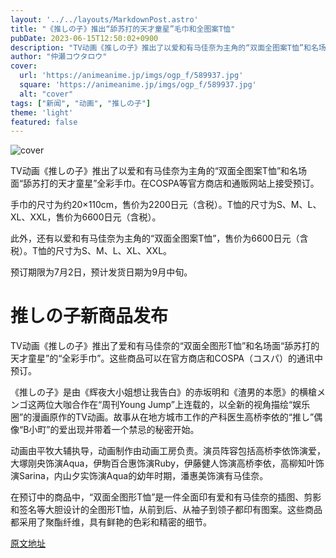 ```yaml
---
layout: '../../layouts/MarkdownPost.astro'
title: "《推しの子》推出“舔苏打的天才童星”毛巾和全图案T恤"
pubDate: 2023-06-15T12:50:02+0900
description: "TV动画《推しの子》推出了以爱和有马佳奈为主角的“双面全图案T恤”和名场面“舔苏打的天才童星”全彩手巾。在COSPA等官方商店和通贩网站上接受预订。"
author: "仲瀬コウタロウ"
cover:
  url: 'https://animeanime.jp/imgs/ogp_f/589937.jpg'
  square: 'https://animeanime.jp/imgs/ogp_f/589937.jpg'
  alt: "cover"
tags: ["新闻", "动画", "推しの子"]
theme: 'light'
featured: false
---
```


![cover](https://animeanime.jp/imgs/ogp_f/589937.jpg)

TV动画《推しの子》推出了以爱和有马佳奈为主角的“双面全图案T恤”和名场面“舔苏打的天才童星”全彩手巾。在COSPA等官方商店和通贩网站上接受预订。

手巾的尺寸为约20×110cm，售价为2200日元（含税）。T恤的尺寸为S、M、L、XL、XXL，售价为6600日元（含税）。

此外，还有以爱和有马佳奈为主角的“双面全图案T恤”，售价为6600日元（含税）。T恤的尺寸为S、M、L、XL、XXL。

预订期限为7月2日，预计发货日期为9月中旬。

# 推しの子新商品发布

TV动画《推しの子》推出了爱和有马佳奈的“双面全图形T恤”和名场面“舔苏打的天才童星”的“全彩手巾”。这些商品可以在官方商店和COSPA（コスパ）的通讯中预订。

《推しの子》是由《辉夜大小姐想让我告白》的赤坂明和《渣男的本愿》的横槍メンゴ这两位大咖合作在“周刊Young Jump”上连载的，以全新的视角描绘“娱乐圈”的漫画原作的TV动画。故事从在地方城市工作的产科医生高桥李依的“推し”偶像“B小町”的爱出现并带着一个禁忌的秘密开始。

动画由平牧大辅执导，动画制作由动画工房负责。演员阵容包括高桥李依饰演爱，大塚刚央饰演Aqua，伊駒百合惠饰演Ruby，伊藤健人饰演高桥李依，高柳知叶饰演Sarina，内山夕实饰演Aqua的幼年时期，潘惠美饰演有马佳奈。

在预订中的商品中，“双面全图形T恤”是一件全面印有爱和有马佳奈的插图、剪影和签名等大胆设计的全图形T恤，从前到后、从袖子到领子都印有图案。这些商品都采用了聚酯纤维，具有鲜艳的色彩和精密的细节。

  [原文地址](https://animeanime.jp/article/2023/06/15/77934.html)